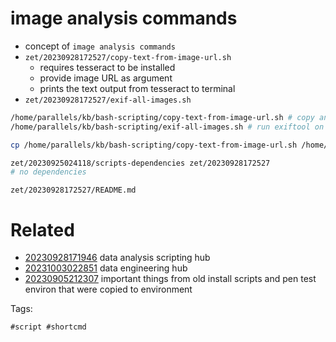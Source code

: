 # image analysis commands

- concept of `image analysis commands`
- `zet/20230928172527/copy-text-from-image-url.sh`
  - requires tesseract to be installed
  - provide image URL as argument
  - prints the text output from tesseract to terminal
- `zet/20230928172527/exif-all-images.sh`

```bash
/home/parallels/kb/bash-scripting/copy-text-from-image-url.sh # copy and read text from PNG image URL arg print with tesseract OCR
/home/parallels/kb/bash-scripting/exif-all-images.sh # run exiftool on all of the images within a directory

cp /home/parallels/kb/bash-scripting/copy-text-from-image-url.sh /home/parallels/kb/bash-scripting/exif-all-images.sh .

zet/20230925024118/scripts-dependencies zet/20230928172527
# no dependencies
```

` zet/20230928172527/README.md `

# Related

- [20230928171946](/zet/20230928171946/README.md) data analysis scripting hub
- [20231003022851](/zet/20231003022851/README.md) data engineering hub
- [20230905212307](/zet/20230905212307/README.md) important things from old install scripts and pen test environ that were copied to environment

Tags:

    #script #shortcmd
